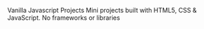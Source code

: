 Vanilla Javascript Projects
Mini projects built with HTML5, CSS &amp; JavaScript. No frameworks or libraries
